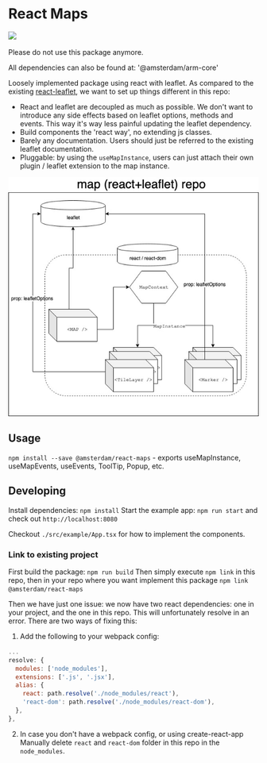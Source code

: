 # React Maps
![](https://github.com/amsterdam/react-maps/actions/workflows/ci.yml/badge.svg)

Please do not use this package anymore.

All dependencies can also be found at: '@amsterdam/arm-core'

Loosely implemented package using react with leaflet.
As compared to the existing [react-leaflet](https://react-leaflet.js.org/), we want to set up things different in this repo:

- React and leaflet are decoupled as much as possible. We don't want to introduce any side effects based on leaflet options, methods and events. This way it's way less painful updating the leaflet dependency.
- Build components the 'react way', no extending js classes.
- Barely any documentation. Users should just be referred to the existing leaflet documentation.
- Pluggable: by using the `useMapInstance`, users can just attach their own plugin / leaflet extension to the map instance.

![](./media/diagram.jpg)

## Usage

`npm install --save @amsterdam/react-maps` - exports useMapInstance, useMapEvents, useEvents, ToolTip, Popup, etc.


## Developing

Install dependencies: `npm install`
Start the example app: `npm run start` and check out `http://localhost:8080`

Checkout `./src/example/App.tsx` for how to implement the components.

### Link to existing project

First build the package: `npm run build`
Then simply execute `npm link` in this repo, then in your repo where you want implement this package `npm link @amsterdam/react-maps`

Then we have just one issue: we now have two react dependencies: one in your project, and the one in this repo. This will unfortunately resolve in an error. There are two ways of fixing this:

1. Add the following to your webpack config:
```js
...
resolve: {
  modules: ['node_modules'],
  extensions: ['.js', '.jsx'],
  alias: {
    react: path.resolve('./node_modules/react'),
    'react-dom': path.resolve('./node_modules/react-dom'),
  },
},
```

2. In case you don't have a webpack config, or using create-react-app Manually delete `react` and `react-dom` folder in this repo in the `node_modules`.
